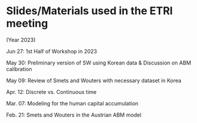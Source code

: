 # Slides/Materials used in the ETRI meeting

(Year 2023)

Jun 27: 1st Half of Workshop in 2023

May 30: Preliminary version of SW using Korean data & Discussion on ABM calibration

May 09: Review of Smets and Wouters with necessary dataset in Korea

Apr. 12: Discrete vs. Continuous time

Mar. 07: Modeling for the human capital accumulation

Feb. 21: Smets and Wouters in the Austrian ABM model





